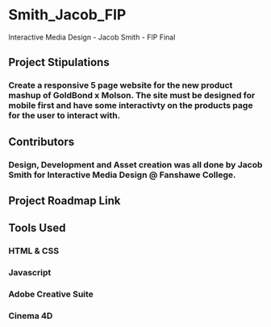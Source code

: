 # Smith_Jacob_FIP
 Interactive Media Design - Jacob Smith - FIP Final
 
 ## Project Stipulations
 ### Create a responsive 5 page website for the new product mashup of GoldBond x Molson. The site must be designed for mobile first and have some interactivty on the products page for the user to interact with.
 
 
 ## Contributors
 ### Design, Development and Asset creation was all done by Jacob Smith for Interactive Media Design @ Fanshawe College.
 
 ## Project Roadmap Link
 ###
 
 ## Tools Used
 ### HTML & CSS
 ### Javascript
 ### Adobe Creative Suite
 ### Cinema 4D
